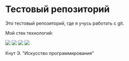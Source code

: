 # Тестовый репозиторий

Это тестовый репозиторий, где я учусь работать с git.

Мой стек технологий:

<img src="https://img.shields.io/badge/git-blue?style=for-the-badge&logo=git&logoColor=FF4500"/>
<img src="https://img.shields.io/badge/mysql-FFEBCD?style=for-the-badge&logo=MySQL&logoColor=black"/>
<img src="https://img.shields.io/badge/Selenium-E0FFFF?style=for-the-badge&logo=Selenium&logoColor=43B02A"/>
<img src="https://img.shields.io/badge/IntelliJ IDEA-FFFF00?style=for-the-badge&logo=IntelliJ IDEA&logoColor=black"/>

Кнут Э. "Искусство программирования"
